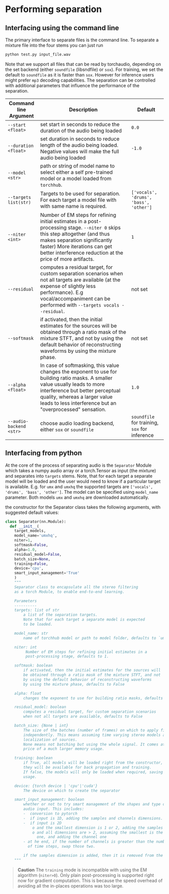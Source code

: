 # Performing separation

## Interfacing using the command line

The primary interface to separate files is the command line. To separate a mixture file into the four stems you can just run

```bash
python test.py input_file.wav
```

Note that we support all files that can be read by torchaudio, depending on the set backend (either `soundfile` (libsndfile) or `sox`).
For training, we set the default to `soundfile` as it is faster than `sox`. However for inference users might prefer `mp3` decoding capabilities.
The separation can be controlled with additional parameters that influence the performance of the separation.

| Command line Argument      | Description                                                                     | Default         |
|----------------------------|---------------------------------------------------------------------------------|-----------------|
|`--start <float>`  | set start in seconds to reduce the duration of the audio being loaded | `0.0` |
|`--duration <float>`  | set duration in seconds to reduce length of the audio being loaded. Negative values will make the full audio being loaded | `-1.0` |
|`--model <str>`  | path or string of model name to select either a self pre-trained model or a model loaded from `torchhub`.  | |
| `--targets list(str)`           | Targets to be used for separation. For each target a model file with with same name is required.                                                  | `['vocals', 'drums', 'bass', 'other']`          |
| `--niter <int>`           | Number of EM steps for refining initial estimates in a post-processing stage. `--niter 0` skips this step altogether (and thus makes separation significantly faster) More iterations can get better interference reduction at the price of more artifacts.                                                  | `1`          |
| `--residual`           |               computes a residual target, for custom separation scenarios when not all targets are available (at the expense of slightly less performance). E.g vocal/accompaniment can be performed with `--targets vocals --residual`.                                   | not set          |
| `--softmask`       | if activated, then the initial estimates for the sources will be obtained through a ratio mask of the mixture STFT, and not by using the default behavior of reconstructing waveforms by using the mixture phase.  | not set            |
| `--alpha <float>`         |In case of softmasking, this value changes the exponent to use for building ratio masks. A smaller value usually leads to more interference but better perceptual quality, whereas a larger value leads to less interference but an "overprocessed" sensation.                                                          | `1.0`                   |
| `--audio-backend <str>`         | choose audio loading backend, either `sox` or `soundfile` | `soundfile` for training, `sox` for inference |

## Interfacing from python

At the core of the process of separating audio is the `Separator` Module which
takes a numpy audio array or a torch.Tensor as input (the mixture) and separates into `targets` stems.
Note, that for each target a separate model will be loaded and the user would need to know if
a particular target is available. E.g. for `umx` and `umxhq` the supported targets are
`['vocals', 'drums', 'bass', 'other']`. The model can be specified using `model_name` parameter.
Both models `umx` and `umxhq` are downloaded automatically.

the constructor for the Separator class takes the following arguments, with suggested default values:

```python
class Separator(nn.Module):
  def __init__(
    target_models,
    model_name='umxhq',
    niter=1,
    softmask=False,
    alpha=1.0,
    residual_model=False,
    batch_size=None,
    training=False,
    device='cpu',
    smart_input_management='True'
    )
    """
    Separator class to encapsulate all the stereo filtering
    as a torch Module, to enable end-to-end learning.

    Parameters
    ----------
    targets: list of str
        a list of the separation targets.
        Note that for each target a separate model is expected
        to be loaded.

    model_name: str
        name of torchhub model or path to model folder, defaults to `umxhq`

    niter: int
         Number of EM steps for refining initial estimates in a
         post-processing stage, defaults to 1.

    softmask: boolean
        if activated, then the initial estimates for the sources will
        be obtained through a ratio mask of the mixture STFT, and not
        by using the default behavior of reconstructing waveforms
        by using the mixture phase, defaults to False

    alpha: float
        changes the exponent to use for building ratio masks, defaults to 1.0

    residual_model: boolean
        computes a residual target, for custom separation scenarios
        when not all targets are available, defaults to False

    batch_size: {None | int}
        The size of the batches (number of frames) on which to apply filtering
        independently. This means assuming time varying stereo models and
        localization of sources.
        None means not batching but using the whole signal. It comes at the
        price of a much larger memory usage.

    training: boolean
        if True, all models will be loaded right from the constructor, so that
        they will be available for back propagation and training.
        If false, the models will only be loaded when required, saving RAM
        usage.

    device: {torch device | 'cpu'|'cuda'}
        The device on which to create the separator

    smart_input_management: boolean
        whether or not to try smart management of the shapes and type of the
        audio input. This includes:
        -  conversion to pytorch
        -  if input is 1D, adding the samples and channels dimensions.
        -  if input is 2D
            o and the smallest dimension is 1 or 2, adding the samples one.
            o and all dimensions are > 2, assuming the smallest is the samples
              one, and adding the channel one
        - at he end, if the number of channels is greater than the number
          of time steps, swap those two.

        if the samples dimension is added, then it is removed from the output.
    """
```



> __Caution__ The `training` mode is incompatible with using the EM algorithm (`niter>0`). Only plain post-processing is supported right now for gradient computation. This is because the speed overhead of avoiding all the in-places operations was too large.

